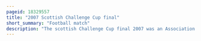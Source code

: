 ```yaml
---
pageid: 18329557
title: "2007 Scottish Challenge Cup final"
short_summary: "Football match"
description: "The scottish Challenge Cup final 2007 was an Association Football Match between dunfermline athletic and st Johnstone held at Dens Park in Dundee on 25 november 2007. It was the 17th final of the scottish Challenge Cup since it was originally organised to celebrate the Centenary of the scottish Football League in 1990."
---
```

